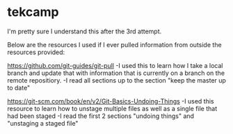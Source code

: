 # tekcamp

I'm pretty sure I understand this after the 3rd attempt. 

Below are the resources I used if I ever pulled information from outside the resources provided:

https://github.com/git-guides/git-pull
-I used this to learn how I take a local branch and update that with information that is currently 
on a branch on the remote repositiory. 
-I read all sections up to the section "keep the master up to date"

https://git-scm.com/book/en/v2/Git-Basics-Undoing-Things
-I used this resource to learn how to unstage multiple files as well as a single file that had been staged
-I read the first 2 sections "undoing things" and "unstaging a staged file"